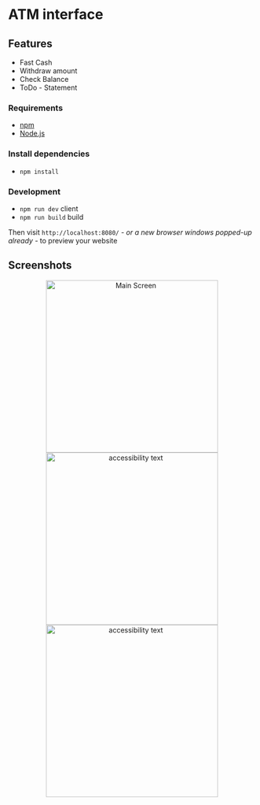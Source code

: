 # ATM interface

## Features

- Fast Cash
- Withdraw amount
- Check Balance
- ToDo - Statement

### Requirements

- [npm](https://www.npmjs.com/get-npm)
- [Node.js](https://nodejs.org/en/download/)

### Install dependencies

- `npm install`

### Development

- `npm run dev` client
- `npm run build` build

Then visit `http://localhost:8080/` _- or a new browser windows popped-up already -_ to preview your website

## Screenshots

<p align="center">
  <img src="https://github.com/ronashdkl/atmApp-js/blob/master/screenshot/main.PNG?raw=true" width="350" title="Main Screen">
  <img src="https://github.com/ronashdkl/atmApp-js/blob/master/screenshot/fastcash.PNG?raw=true" width="350" alt="accessibility text">
  <img src="https://github.com/ronashdkl/atmApp-js/blob/master/screenshot/fastcash.PNG?raw=true" width="350" alt="accessibility text">
</p>



